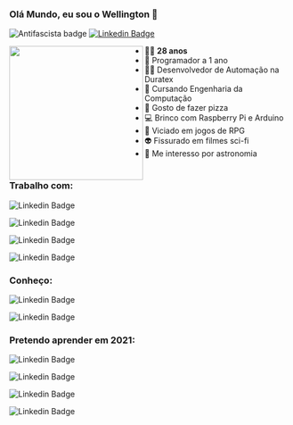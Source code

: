 ### Olá Mundo, eu sou o Wellington 👋

![Antifascista badge](https://img.shields.io/badge/dev-antifascista-red)
[![Linkedin Badge](https://img.shields.io/badge/-Linkedin-blue?logo=Linkedin&logoColor=white&link=https://www.linkedin.com/in/wellington-juvenal-ferreira-fonseca-a4b01a67/)](https://www.linkedin.com/in/wellington-juvenal-ferreira-fonseca-a4b01a67/)

<img src="https://cdn5.vectorstock.com/i/thumb-large/85/84/grated-cloud-data-and-computer-system-code-vector-21928584.jpg" align="left" width="240">

  
* 👨‍🦲 **28 anos**
* 👶 Programador a 1 ano
* 👨‍💻 Desenvolvedor de Automação na Duratex
* 🤖 Cursando Engenharia da Computação
* 🍕 Gosto de fazer pizza
* 💻 Brinco com Raspberry Pi e Arduino
* 🎲 Viciado em jogos de RPG
* 👽 Fissurado em filmes sci-fi
* 🌌 Me interesso por astronomia
#

### Trabalho com:
![Linkedin Badge](https://img.shields.io/badge/python%20-%2314354C.svg?&logo=python&logoColor=white)

![Linkedin Badge](https://img.shields.io/badge/-BluePrism-blue)

![Linkedin Badge](https://img.shields.io/badge/sap-0FAAFF?logo=sap&logoColor=white)

![Linkedin Badge](https://img.shields.io/badge/-VBA-brightgreen)

### Conheço:
![Linkedin Badge](https://img.shields.io/badge/c%23%20-%23239120.svg?&logo=c-sharp&logoColor=white)

![Linkedin Badge](https://img.shields.io/badge/c++%20-%2300599C.svg?&logo=c%2B%2B&logoColor=white)

### Pretendo aprender em 2021:

![Linkedin Badge](https://img.shields.io/badge/html5%20-%23E34F26.svg?&logo=html5&logoColor=white)

![Linkedin Badge](https://img.shields.io/badge/css3%20-%231572B6.svg?&logo=css3&logoColor=white)

![Linkedin Badge](https://img.shields.io/badge/javascript-%23F7DF1E.svg?&logo=javascript&logoColor=black) 

![Linkedin Badge](https://img.shields.io/badge/mysql-%2300f.svg?&&logo=mysql&logoColor=white)
